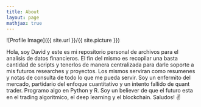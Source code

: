 ```yaml
---
title: About
layout: page
mathjax: true
---
```

![Profile Image]({{ site.url }}/{{ site.picture }})

Hola, soy David y este es mi repositorio personal de archivos para el analisis de datos financieros. El fin del mismo es recopilar una basta cantidad de scripts y tenerlos de manera centralizada para darle soporte a mis futuros researches y proyectos. Los mismos serviran como resumenes y notas de consulta de todo lo que me pueda servir. Soy un enfermito del mercado, partidario del enfoque cuantitativo y un intento fallido de quant trader. Programo algo en Python y R. Soy un believer de que el futuro esta en el trading algoritmico, el deep learning y el blockchain. Saludos! ✌️
